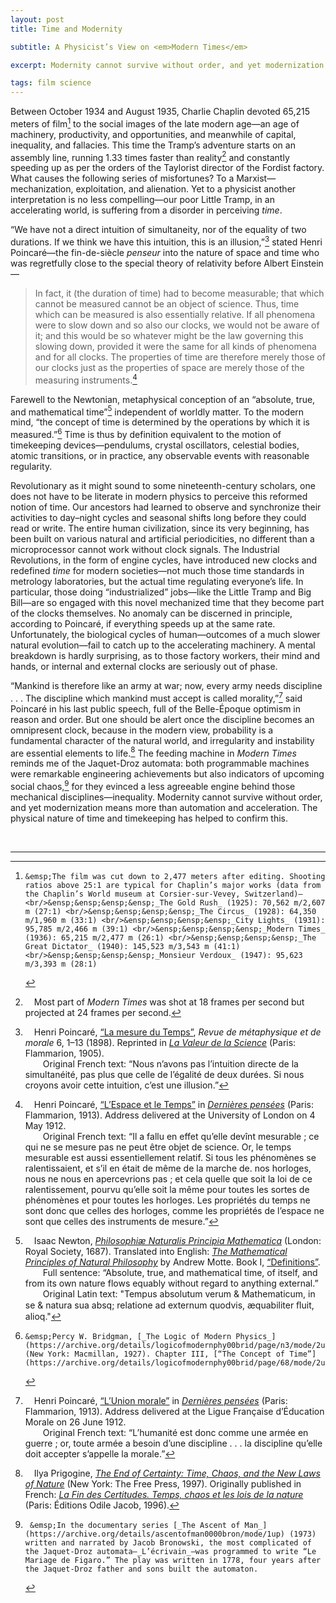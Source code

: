 ```yaml
---
layout: post
title: Time and Modernity

subtitle: A Physicist’s View on <em>Modern Times</em>

excerpt: Modernity cannot survive without order, and yet modernization means more than automation and acceleration. The physical nature of time and timekeeping has helped to confirm this. <br />

tags: film science
---
```


Between October 1934 and August 1935, Charlie Chaplin devoted 65,215 meters of film[^film] to the social images of the late modern age—an age of machinery, productivity, and opportunities, and meanwhile of capital, inequality, and fallacies. This time the Tramp’s adventure starts on an assembly line, running 1.33 times faster than reality[^frames] and constantly speeding up as per the orders of the Taylorist director of the Fordist factory. What causes the following series of misfortunes? To a Marxist—mechanization, exploitation, and alienation. Yet to a physicist another interpretation is no less compelling—our poor Little Tramp, in an accelerating world, is suffering from a disorder in perceiving _time_.

“We have not a direct intuition of simultaneity, nor of the equality of two durations. If we think we have this intuition, this is an illusion,”[^poincare1] stated Henri Poincaré—the fin-de-siècle _penseur_ into the nature of space and time who was regretfully close to the special theory of relativity before Albert Einstein—

> In fact, it (the duration of time) had to become measurable; that which cannot be measured cannot be an object of science. Thus, time which can be measured is also essentially relative. If all phenomena were to slow down and so also our clocks, we would not be aware of it; and this would be so whatever might be the law governing this slowing down, provided it were the same for all kinds of phenomena and for all clocks. The properties of time are therefore merely those of our clocks just as the properties of space are merely those of the measuring instruments.[^poincare2]

Farewell to the Newtonian, metaphysical conception of an “absolute, true, and mathematical time”[^newton] independent of worldly matter. To the modern mind, “the concept of time is determined by the operations by which it is measured.”[^bridgman] Time is thus by definition equivalent to the motion of timekeeping devices—pendulums, crystal oscillators, celestial bodies, atomic transitions, or in practice, any observable events with reasonable regularity. 

Revolutionary as it might sound to some nineteenth-century scholars, one does not have to be literate in modern physics to perceive this reformed notion of time. Our ancestors had learned to observe and synchronize their activities to day–night cycles and seasonal shifts long before they could read or write. The entire human civilization, since its very beginning, has been built on various natural and artificial periodicities, no different than a microprocessor cannot work without clock signals. The Industrial Revolutions, in the form of engine cycles, have introduced new clocks and redefined _time_ for modern societies—not much those time standards in metrology laboratories, but the actual time regulating everyone’s life. In particular, those doing “industrialized” jobs—like the Little Tramp and Big Bill—are so engaged with this novel mechanized time that they become part of the clocks themselves. No anomaly can be discerned in principle, according to Poincaré, if everything speeds up at the same rate. Unfortunately, the biological cycles of human—outcomes of a much slower natural evolution—fail to catch up to the accelerating machinery. A mental breakdown is hardly surprising, as to those factory workers, their mind and hands, or internal and external clocks are seriously out of phase.

“Mankind is therefore like an army at war; now, every army needs discipline . . . The discipline which mankind must accept is called morality,”[^poincare3] said Poincaré in his last public speech, full of the Belle-Époque optimism in reason and order. But one should be alert once the discipline becomes an omnipresent clock, because in the modern view, probability is a fundamental character of the natural world, and irregularity and instability are essential elements to life.[^prigogine] The feeding machine in _Modern Times_ reminds me of the Jaquet-Droz automata: both programmable machines were remarkable engineering achievements but also indicators of upcoming social chaos,[^jaquet-droz] for they evinced a less agreeable engine behind those mechanical disciplines—inequality. Modernity cannot survive without order, and yet modernization means more than automation and acceleration. The physical nature of time and timekeeping has helped to confirm this.  

<br/>

[^film]: 	&emsp;The film was cut down to 2,477 meters after editing. Shooting ratios above 25:1 are typical for Chaplin’s major works (data from the Chaplin’s World museum at Corsier-sur-Vevey, Switzerland)— <br/>&ensp;&ensp;&ensp;&ensp;_The Gold Rush_ (1925): 70,562 m/2,607 m (27:1) <br/>&ensp;&ensp;&ensp;&ensp;_The Circus_ (1928): 64,350 m/1,960 m (33:1) <br/>&ensp;&ensp;&ensp;&ensp;_City Lights_ (1931): 95,785 m/2,466 m (39:1) <br/>&ensp;&ensp;&ensp;&ensp;_Modern Times_ (1936): 65,215 m/2,477 m (26:1) <br/>&ensp;&ensp;&ensp;&ensp;_The Great Dictator_ (1940): 145,523 m/3,543 m (41:1) <br/>&ensp;&ensp;&ensp;&ensp;_Monsieur Verdoux_ (1947): 95,623 m/3,393 m (28:1)


[^frames]: 	&emsp;Most part of _Modern Times_ was shot at 18 frames per second but projected at 24 frames per second.

[^poincare1]: 	&emsp;Henri Poincaré, [“La mesure du Temps”](https://fr.wikisource.org/wiki/La_Valeur_de_la_Science/Chapitre_II._La_mesure_du_temps), _Revue de métaphysique et de morale_ 6, 1–13 (1898). Reprinted in [_La Valeur de la Science_](https://fr.wikisource.org/wiki/La_Valeur_de_la_Science) (Paris: Flammarion, 1905). <br/>&ensp;&ensp;&ensp;&ensp;Original French text: “Nous n’avons pas l’intuition directe de la simultanéité, pas plus que celle de l’égalité de deux durées. Si nous croyons avoir cette intuition, c’est une illusion.”

[^poincare2]: 	&emsp;Henri Poincaré, [“L’Espace et le Temps”](https://fr.wikisource.org/wiki/Derni%C3%A8res_pens%C3%A9es/Chapitre_2) in [_Dernières pensées_](https://fr.wikisource.org/wiki/Derni%C3%A8res_pens%C3%A9es) (Paris: Flammarion, 1913). Address delivered at the University of London on 4 May 1912. <br/>&ensp;&ensp;&ensp;&ensp;Original French text: “Il a fallu en effet qu’elle devînt mesurable ; ce qui ne se mesure pas ne peut être objet de science. Or, le temps mesurable est aussi essentiellement relatif. Si tous les phénomènes se ralentissaient, et s’il en était de même de la marche de. nos horloges, nous ne nous en apercevrions pas ; et cela quelle que soit la loi de ce ralentissement, pourvu qu’elle soit la même pour toutes les sortes de phénomènes et pour toutes les horloges. Les propriétés du temps ne sont donc que celles des horloges, comme les propriétés de l’espace ne sont que celles des instruments de mesure.”

[^poincare3]: 	&emsp;Henri Poincaré, [“L’Union morale”](https://fr.wikisource.org/wiki/Derni%C3%A8res_pens%C3%A9es/Chapitre_9) in [_Dernières pensées_](https://fr.wikisource.org/wiki/Derni%C3%A8res_pens%C3%A9es) (Paris: Flammarion, 1913). Address delivered at the Ligue Française d’Éducation Morale on 26 June 1912.  <br/>&ensp;&ensp;&ensp;&ensp;Original French text: “L’humanité est donc comme une armée en guerre ; or, toute armée a besoin d’une discipline . . . la discipline qu’elle doit accepter s’appelle la morale.”

[^newton]: 	&emsp;Isaac Newton, [_Philosophiæ Naturalis Principia Mathematica_](https://la.wikisource.org/wiki/Philosophiae_Naturalis_Principia_Mathematica) (London: Royal Society, 1687). Translated into English: [_The Mathematical Principles of Natural Philosophy_](https://en.wikisource.org/wiki/The_Mathematical_Principles_of_Natural_Philosophy_(1846)) by Andrew Motte. Book I, [“Definitions”](https://en.wikisource.org/wiki/The_Mathematical_Principles_of_Natural_Philosophy_(1846)/Definitions). <br/>&ensp;&ensp;&ensp;&ensp;Full sentence: “Absolute, true, and mathematical time, of itself, and from its own nature flows equably without regard to anything external.” <br/>&ensp;&ensp;&ensp;&ensp;Original Latin text: "Tempus absolutum verum & Mathematicum, in se & natura sua absq; relatione ad externum quodvis, æquabiliter ﬂuit, alioq."

[^bridgman]: 	&emsp;Percy W. Bridgman, [_The Logic of Modern Physics_](https://archive.org/details/logicofmodernphy00brid/page/n3/mode/2up) (New York: Macmillan, 1927). Chapter III, [“The Concept of Time”](https://archive.org/details/logicofmodernphy00brid/page/68/mode/2up).

[^prigogine]: 	&emsp;Ilya Prigogine, [_The End of Certainty: Time, Chaos, and the New Laws of Nature_](https://www.simonandschuster.com/books/The-End-of-Certainty/Ilya-Prigogine/9780684837055) (New York: The Free Press, 1997). Originally published in French: [_La Fin des Certitudes. Temps, chaos et les lois de la nature_]((https://www.odilejacob.fr/catalogue/sciences/physique-chimie/fin-des-certitudes_9782738103307.php)) (Paris: Éditions Odile Jacob, 1996).

[^jaquet-droz]: 	&emsp;In the documentary series [_The Ascent of Man_](https://archive.org/details/ascentofman0000bron/mode/1up) (1973) written and narrated by Jacob Bronowski, the most complicated of the Jaquet-Droz automata—_L’écrivain_—was programmed to write “Le Mariage de Figaro.” The play was written in 1778, four years after the Jaquet-Droz father and sons built the automaton.

----

